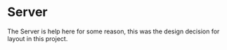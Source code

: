 # Server
The Server is help here for some reason, this was the design decision for layout in this project.